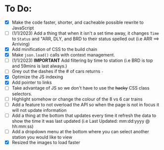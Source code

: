 # To Do:


- [x] Make the code faster, shorter, and cacheable possible rewrite to JavaScript
- [ ] (1/1/2023) Add a thing that when it isn't a set time away, it changes `Time` to `Status` and "ARR, DLY, and BRD to their status spelled out (i.e ARR ==> Arriving)
- [x] Add minification of CSS to the build chain
- [x] Make `json.load()` calls with context management.
- [ ] (1/1/2023) **IMPORTANT** Add filtering by time to station (i.e BRD is top and 59mins is last always.)
- [ ] Grey out the dashes if the \# of cars returns `-`
- [x] Optimize the JS indexing
- [x] Add pointer to links
- [ ] Take advantage of JS so we don't have to use the ~~hacky~~ CSS class selectors.
- [ ] Highlight somehow or change the colour of the 8 vs 6 car trains
- [ ] Add a feature to not overload the API so when the page is not in focus it will not update information
- [ ] Add a thing at the bottom that updates every time it refresh the data to show the time it was last updated (i.e Last Updated: mm:dd:yyyy @ hh:mm:ss)
- [ ] Add a dropdown menu at the bottom where you can select another station you would like to view
- [x] Resized the images to load faster 